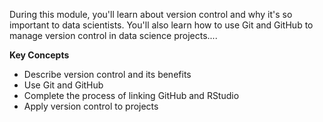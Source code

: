 During this module, you'll learn about version control and why it's so important to data scientists. You'll also learn how to use Git and GitHub to manage version control in data science projects....

**Key Concepts**
- Describe version control and its benefits
- Use Git and GitHub
- Complete the process of linking GitHub and RStudio
- Apply version control to projects

